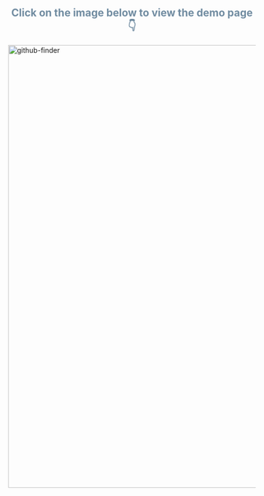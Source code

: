 <h2 style="text-align: center; color: #718ca1;">Click on the image below to view the demo page👇</h2>
<a href="https://codepen.io/soyeon-lee-the-typescripter/full/oNVZWOK">
  <img width="900" alt="github-finder" src="https://github.com/leeyirie/Github-finder/assets/84645739/33364941-73d2-4d73-9377-a143f0d94a6c">
</a>
